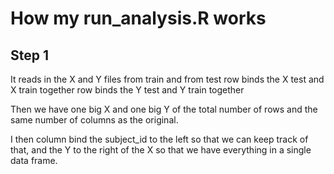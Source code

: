 How my run_analysis.R works
===========================

Step 1
------
It reads in the X and Y files from train
and from test
row binds the X test and X train together
row binds the Y test and Y train together 

Then we have one big X and one big Y of the total number of rows and the same number of columns as the original.

I then column bind the subject_id to the left so that we can keep track of that, and the Y to the right of the X so that we have everything in a single data frame.